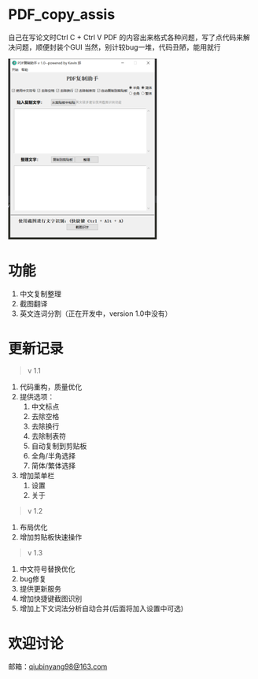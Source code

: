 # PDF_copy_assis
自己在写论文时Ctrl C + Ctrl V  PDF 的内容出来格式各种问题，写了点代码来解决问题，顺便封装个GUI
当然，别计较bug一堆，代码丑陋，能用就行

<div style="align: center"><img src="./shoot.png" width=60% height=60%></div>

# 功能
1. 中文复制整理
2. 截图翻译
3. 英文连词分割（正在开发中，version 1.0中没有）


# 更新记录
> v 1.1
1. 代码重构，质量优化
2. 提供选项：
    1. 中文标点
    2. 去除空格
    3. 去除换行
    4. 去除制表符
    5. 自动复制到剪贴板
    6. 全角/半角选择
    7. 简体/繁体选择
3. 增加菜单栏
    1. 设置
    2. 关于

> v 1.2
1. 布局优化
2. 增加剪贴板快速操作

> v 1.3
1. 中文符号替换优化
2. bug修复
3. 提供更新服务
4. 增加快捷键截图识别
5. 增加上下文词法分析自动合并(后面将加入设置中可选)

# 欢迎讨论
邮箱：qiubinyang98@163.com
